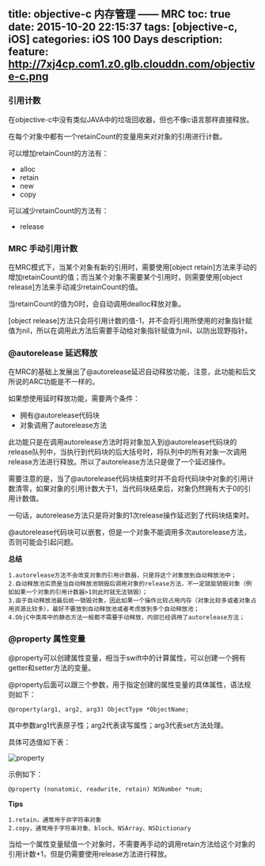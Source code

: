 title: objective-c 内存管理 —— MRC
toc: true
date: 2015-10-20 22:15:37
tags: [objective-c, iOS]
categories: iOS 100 Days
description: 
feature: http://7xj4cp.com1.z0.glb.clouddn.com/objective-c.png
---

### 引用计数

在objective-c中没有类似JAVA中的垃圾回收器，但也不像c语言那样直接释放。

在每个对象中都有一个retainCount的变量用来对对象的引用进行计数。

可以增加retainCount的方法有：

<!--more-->

+ alloc
+ retain
+ new
+ copy

可以减少retainCount的方法有：

+ release

### MRC 手动引用计数

在MRC模式下，当某个对象有新的引用时，需要使用[object retain]方法来手动的增加retainCount的值；而当某个对象不需要某个引用时，则需要使用[object release]方法来手动减少retainCount的值。

当retainCount的值为0时，会自动调用dealloc释放对象。

[object release]方法只会将引用计数的值-1，并不会将引用所使用的对象指针赋值为nil，所以在调用此方法后需要手动给对象指针赋值为nil，以防出现野指针。

### @autorelease 延迟释放

在MRC的基础上发展出了@autorelease延迟自动释放功能，注意，此功能和后文所说的ARC功能是不一样的。

如果想使用延时释放功能，需要两个条件：

+ 拥有@autorelease代码块
+ 对象调用了autorelease方法

此功能只是在调用autorelease方法时将对象加入到@autorelease代码块的release队列中，当执行到代码块的后大括号时，将队列中的所有对象一次调用release方法进行释放。所以了autorelease方法只是做了一个延迟操作。

需要注意的是，当了@autorelease代码块结束时并不会将代码块中对象的引用计数清零，如果对象的引用计数大于1，当代码块结束后，对象仍然拥有大于0的引用计数值。

一句话，autorelease方法只是将对象的1次release操作延迟到了代码块结束时。

@autorelease代码块可以嵌套，但是一个对象不能调用多次autorelease方法，否则可能会引起问题。

**总结**

    1.autorelease方法不会改变对象的引用计数器，只是将这个对象放到自动释放池中；
    2.自动释放池实质是当自动释放池销毁后调用对象的release方法，不一定就能销毁对象（例如如果一个对象的引用计数器>1则此时就无法销毁）；
    3.由于自动释放池最后统一销毁对象，因此如果一个操作比较占用内存（对象比较多或者对象占用资源比较多），最好不要放到自动释放池或者考虑放到多个自动释放池；
    4.ObjC中类库中的静态方法一般都不需要手动释放，内部已经调用了autorelease方法；

### @property 属性变量

@property可以创建属性变量，相当于swift中的计算属性，可以创建一个拥有getter和setter方法的变量。

@property后面可以跟三个参数，用于指定创建的属性变量的具体属性，语法规则如下：

```
@property(arg1, arg2, arg3) ObjectType *ObjectName;
```

其中参数arg1代表原子性；arg2代表读写属性；arg3代表set方法处理。

具体可选值如下表：

![property](http://7xj4cp.com1.z0.glb.clouddn.com/property.png)

示例如下：

```
@property (nonatomic, readwrite, retain) NSNumber *num;
```

**Tips**

    1.retain，通常用于非字符串对象
    2.copy，通常用于字符串对象、block、NSArray、NSDictionary
    
当给一个属性变量赋值一个对象时，不需要再手动的调用retain方法给这个对象的引用计数+1，但是仍需要使用release方法进行释放。















